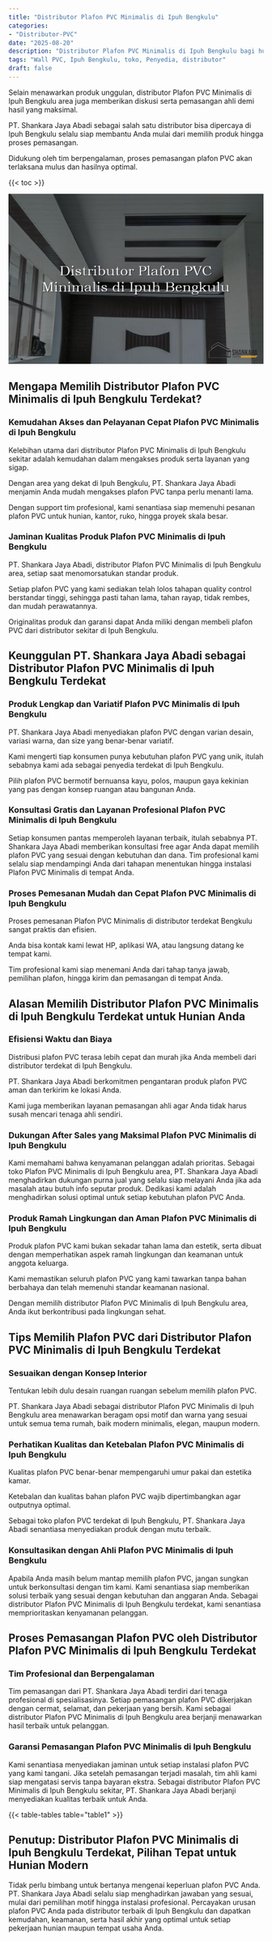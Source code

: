 ```yaml
---
title: "Distributor Plafon PVC Minimalis di Ipuh Bengkulu"
categories: 
- "Distributor-PVC"
date: "2025-08-20"
description: "Distributor Plafon PVC Minimalis di Ipuh Bengkulu bagi hunian, office, dan toko. Produk berkualitas, pilihan motif, pilihan warna elegan, beserta layanan instalasi ditangani oleh tenaga ahli berpengalaman dan kepastian resmi!|Jasa distribusi Plafon PVC Minimalis di Ipuh Bengkulu bagi kebutuhan rumah, perkantoran, maupun gerai, dengan panel unggulan dan penempatan oleh teknisi ahli serta jaminan resmi.|Solusi Plafon PVC Minimalis di Ipuh Bengkulu yang terbukti untuk hunian, kantor, dan ritel, bersama panel unggulan dan pemasangan ditangani oleh tim ahli dan jaminan resmi.|Penyediaan Plafon PVC Minimalis di Ipuh Bengkulu untuk rumah, kantor, serta gerai, dengan produk unggulan dan instalasi oleh teknisi ahli, lengkap beserta garansi resmi.}"
tags: "Wall PVC, Ipuh Bengkulu, toko, Penyedia, distributor"
draft: false
---
```


Selain menawarkan produk unggulan, distributor Plafon PVC Minimalis di Ipuh Bengkulu area juga memberikan diskusi serta pemasangan ahli demi hasil yang maksimal.

PT. Shankara Jaya Abadi sebagai salah satu distributor bisa dipercaya di Ipuh Bengkulu selalu siap membantu Anda mulai dari memilih produk hingga proses pemasangan.

Didukung oleh tim berpengalaman, proses pemasangan plafon PVC akan terlaksana mulus dan hasilnya optimal.

{{< toc >}}

![Distributor Plafon PVC Minimalis di Ipuh Bengkulu](/images/Distributor-PVC/Distributor-Plafon-PVC-Minimalis-di-Ipuh-Bengkulu.png)


## Mengapa Memilih Distributor Plafon PVC Minimalis di Ipuh Bengkulu Terdekat?

### Kemudahan Akses dan Pelayanan Cepat Plafon PVC Minimalis di Ipuh Bengkulu

Kelebihan utama dari distributor Plafon PVC Minimalis di Ipuh Bengkulu sekitar adalah kemudahan dalam mengakses produk serta layanan yang sigap.

Dengan area yang dekat di Ipuh Bengkulu, PT. Shankara Jaya Abadi menjamin Anda mudah mengakses plafon PVC tanpa perlu menanti lama.

Dengan support tim profesional, kami senantiasa siap memenuhi pesanan plafon PVC untuk hunian, kantor, ruko, hingga proyek skala besar.

### Jaminan Kualitas Produk Plafon PVC Minimalis di Ipuh Bengkulu

PT. Shankara Jaya Abadi, distributor Plafon PVC Minimalis di Ipuh Bengkulu area, setiap saat menomorsatukan standar produk.

Setiap plafon PVC yang kami sediakan telah lolos tahapan quality control berstandar tinggi, sehingga pasti tahan lama, tahan rayap, tidak rembes, dan mudah perawatannya.

Originalitas produk dan garansi dapat Anda miliki dengan membeli plafon PVC dari distributor sekitar di Ipuh Bengkulu.

## Keunggulan PT. Shankara Jaya Abadi sebagai Distributor Plafon PVC Minimalis di Ipuh Bengkulu Terdekat

### Produk Lengkap dan Variatif Plafon PVC Minimalis di Ipuh Bengkulu

PT. Shankara Jaya Abadi menyediakan plafon PVC dengan varian desain, variasi warna, dan size yang benar-benar variatif.

Kami mengerti tiap konsumen punya kebutuhan plafon PVC yang unik, itulah sebabnya kami ada sebagai penyedia terdekat di Ipuh Bengkulu.

Pilih plafon PVC bermotif bernuansa kayu, polos, maupun gaya kekinian yang pas dengan konsep ruangan atau bangunan Anda.

### Konsultasi Gratis dan Layanan Profesional Plafon PVC Minimalis di Ipuh Bengkulu

Setiap konsumen pantas memperoleh layanan terbaik, itulah sebabnya PT. Shankara Jaya Abadi memberikan konsultasi free agar Anda dapat memilih plafon PVC yang sesuai dengan kebutuhan dan dana. Tim profesional kami selalu siap mendampingi Anda dari tahapan menentukan hingga instalasi Plafon PVC Minimalis di tempat Anda.

### Proses Pemesanan Mudah dan Cepat Plafon PVC Minimalis di Ipuh Bengkulu

Proses pemesanan Plafon PVC Minimalis di distributor terdekat Bengkulu sangat praktis dan efisien.

Anda bisa kontak kami lewat HP, aplikasi WA, atau langsung datang ke tempat kami.

Tim profesional kami siap menemani Anda dari tahap tanya jawab, pemilihan plafon, hingga kirim dan pemasangan di tempat Anda.

## Alasan Memilih Distributor Plafon PVC Minimalis di Ipuh Bengkulu Terdekat untuk Hunian Anda

### Efisiensi Waktu dan Biaya

Distribusi plafon PVC terasa lebih cepat dan murah jika Anda membeli dari distributor terdekat di Ipuh Bengkulu.

PT. Shankara Jaya Abadi berkomitmen pengantaran produk plafon PVC aman dan terkirim ke lokasi Anda.

Kami juga memberikan layanan pemasangan ahli agar Anda tidak harus susah mencari tenaga ahli sendiri.

### Dukungan After Sales yang Maksimal Plafon PVC Minimalis di Ipuh Bengkulu

Kami memahami bahwa kenyamanan pelanggan adalah prioritas. Sebagai toko Plafon PVC Minimalis di Ipuh Bengkulu area, PT. Shankara Jaya Abadi menghadirkan dukungan purna jual yang selalu siap melayani Anda jika ada masalah atau butuh info seputar produk. Dedikasi kami adalah menghadirkan solusi optimal untuk setiap kebutuhan plafon PVC Anda.

### Produk Ramah Lingkungan dan Aman Plafon PVC Minimalis di Ipuh Bengkulu

Produk plafon PVC kami bukan sekadar tahan lama dan estetik, serta dibuat dengan memperhatikan aspek ramah lingkungan dan keamanan untuk anggota keluarga.

Kami memastikan seluruh plafon PVC yang kami tawarkan tanpa bahan berbahaya dan telah memenuhi standar keamanan nasional.

Dengan memilih distributor Plafon PVC Minimalis di Ipuh Bengkulu area, Anda ikut berkontribusi pada lingkungan sehat.

## Tips Memilih Plafon PVC dari Distributor Plafon PVC Minimalis di Ipuh Bengkulu Terdekat

### Sesuaikan dengan Konsep Interior

Tentukan lebih dulu desain ruangan ruangan sebelum memilih plafon PVC.

PT. Shankara Jaya Abadi sebagai distributor Plafon PVC Minimalis di Ipuh Bengkulu area menawarkan beragam opsi motif dan warna yang sesuai untuk semua tema rumah, baik modern minimalis, elegan, maupun modern.

### Perhatikan Kualitas dan Ketebalan Plafon PVC Minimalis di Ipuh Bengkulu

Kualitas plafon PVC benar-benar mempengaruhi umur pakai dan estetika kamar.

Ketebalan dan kualitas bahan plafon PVC wajib dipertimbangkan agar outputnya optimal.

Sebagai toko plafon PVC terdekat di Ipuh Bengkulu, PT. Shankara Jaya Abadi senantiasa menyediakan produk dengan mutu terbaik.

### Konsultasikan dengan Ahli Plafon PVC Minimalis di Ipuh Bengkulu

Apabila Anda masih belum mantap memilih plafon PVC, jangan sungkan untuk berkonsultasi dengan tim kami. Kami senantiasa siap memberikan solusi terbaik yang sesuai dengan kebutuhan dan anggaran Anda. Sebagai distributor Plafon PVC Minimalis di Ipuh Bengkulu terdekat, kami senantiasa memprioritaskan kenyamanan pelanggan.

## Proses Pemasangan Plafon PVC oleh Distributor Plafon PVC Minimalis di Ipuh Bengkulu Terdekat

### Tim Profesional dan Berpengalaman

Tim pemasangan dari PT. Shankara Jaya Abadi terdiri dari tenaga profesional di spesialisasinya. Setiap pemasangan plafon PVC dikerjakan dengan cermat, selamat, dan pekerjaan yang bersih. Kami sebagai distributor Plafon PVC Minimalis di Ipuh Bengkulu area berjanji menawarkan hasil terbaik untuk pelanggan.

### Garansi Pemasangan Plafon PVC Minimalis di Ipuh Bengkulu

Kami senantiasa menyediakan jaminan untuk setiap instalasi plafon PVC yang kami tangani. Jika setelah pemasangan terjadi masalah, tim ahli kami siap mengatasi servis tanpa bayaran ekstra. Sebagai distributor Plafon PVC Minimalis di Ipuh Bengkulu sekitar, PT. Shankara Jaya Abadi berjanji menyediakan kualitas terbaik untuk Anda.

{{< table-tables table="table1" >}}

## Penutup: Distributor Plafon PVC Minimalis di Ipuh Bengkulu Terdekat, Pilihan Tepat untuk Hunian Modern

Tidak perlu bimbang untuk bertanya mengenai keperluan plafon PVC Anda. PT. Shankara Jaya Abadi selalu siap menghadirkan jawaban yang sesuai, mulai dari pemilihan motif hingga instalasi profesional. Percayakan urusan plafon PVC Anda pada distributor terbaik di Ipuh Bengkulu dan dapatkan kemudahan, keamanan, serta hasil akhir yang optimal untuk setiap pekerjaan hunian maupun tempat usaha Anda.